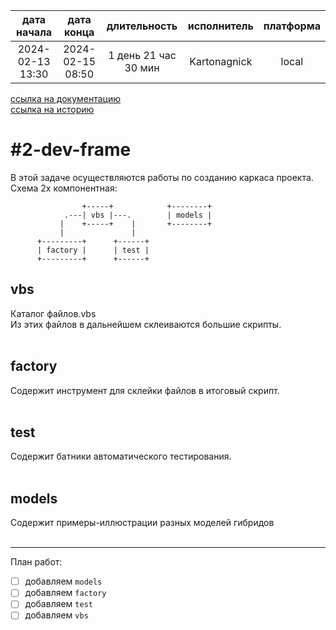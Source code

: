 |   дата начала    |    дата конца    |     длительность     | исполнитель  | платформа |
|:----------------:|:----------------:|:--------------------:|:------------:|:---------:|
| 2024-02-13 13:30 | 2024-02-15 08:50 | 1 день 21 час 30 мин | Kartonagnick |   local   |

[ссылка на документацию](../docs.md)  
[ссылка на историю](../history.md#-v002-dev)  

#2-dev-frame
============
В этой задаче осуществляются работы по созданию каркаса проекта.  
Схема 2х компонентная:  

```
                +-----+            +--------+
            .---| vbs |---.        | models |
           |    +-----+    |       +--------+
           |               |
      +---------+      +------+
      | factory |      | test |
      +---------+      +------+
```

vbs
---
Каталог файлов.vbs  
Из этих файлов в дальнейшем склеиваются большие скрипты.  
<br/>

factory
-------
Содержит инструмент для склейки файлов в итоговый скрипт.  
<br/>

test
----
Содержит батники автоматического тестирования.  
<br/>

models
------
Содержит примеры-иллюстрации разных моделей гибридов  
<br/>

--------------------------------------------------------------------------------

План работ:  
  - [ ] добавляем `models`  
  - [ ] добавляем `factory`  
  - [ ] добавляем `test`  
  - [ ] добавляем `vbs`  
